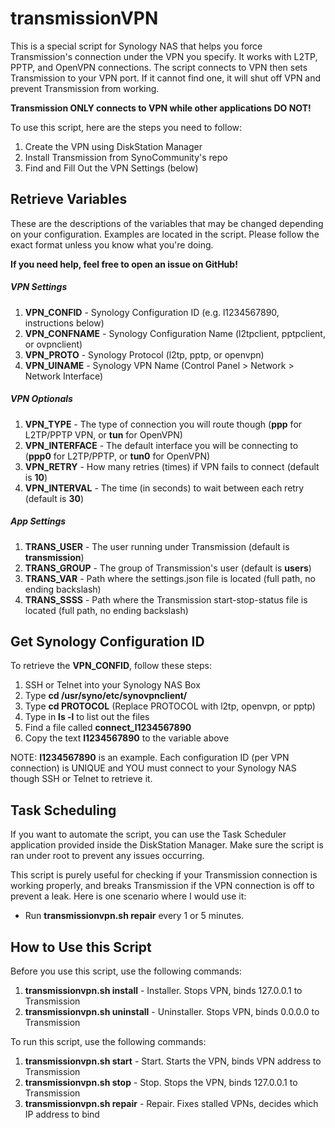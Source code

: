transmissionVPN
================

This is a special script for Synology NAS that helps you force Transmission's connection under the VPN you specify. It works with L2TP, PPTP, and OpenVPN connections. The script connects to VPN then sets Transmission to your VPN port. If it cannot find one, it will shut off VPN and prevent Transmission from working.

__Transmission ONLY connects to VPN while other applications DO NOT!__

To use this script, here are the steps you need to follow:
1. Create the VPN using DiskStation Manager
2. Install Transmission from SynoCommunity's repo
3. Find and Fill Out the VPN Settings (below)

## Retrieve Variables
These are the descriptions of the variables that may be changed depending on your configuration. Examples are located in the script. Please follow the exact format unless you know what you're doing.

__If you need help, feel free to open an issue on GitHub!__

##### VPN Settings
1. __VPN_CONFID__ - Synology Configuration ID (e.g. l1234567890, instructions below)
2. __VPN_CONFNAME__ - Synology Configuration Name (l2tpclient, pptpclient, or ovpnclient)
3. __VPN_PROTO__ - Synology Protocol (l2tp, pptp, or openvpn)
4. __VPN_UINAME__ - Synology VPN Name (Control Panel > Network > Network Interface)

##### VPN Optionals
1. __VPN_TYPE__ - The type of connection you will route though (__ppp__ for L2TP/PPTP VPN, or __tun__ for OpenVPN)
2. __VPN_INTERFACE__ - The default interface you will be connecting to (__ppp0__ for L2TP/PPTP, or __tun0__ for OpenVPN)
3. __VPN_RETRY__ - How many retries (times) if VPN fails to connect (default is __10__)
4. __VPN_INTERVAL__ - The time (in seconds) to wait between each retry (default is __30__)

##### App Settings
1. __TRANS_USER__ - The user running under Transmission (default is __transmission__)
2. __TRANS_GROUP__ - The group of Transmission's user (default is __users__)
3. __TRANS_VAR__ - Path where the settings.json file is located (full path, no ending backslash)
4. __TRANS_SSSS__ - Path where the Transmission start-stop-status file is located (full path, no ending backslash)

## Get Synology Configuration ID
To retrieve the __VPN_CONFID__, follow these steps:

1. SSH or Telnet into your Synology NAS Box
2. Type __cd /usr/syno/etc/synovpnclient/__
3. Type __cd PROTOCOL__ (Replace PROTOCOL with l2tp, openvpn, or pptp)
4. Type in __ls -l__ to list out the files
5. Find a file called __connect_l1234567890__
6. Copy the text __l1234567890__ to the variable above

NOTE: __l1234567890__ is an example. Each configuration ID (per VPN connection) is UNIQUE and YOU must connect to your Synology NAS though SSH or Telnet to retrieve it.

## Task Scheduling
If you want to automate the script, you can use the Task Scheduler application provided inside the DiskStation Manager. Make sure the script is ran under root to prevent any issues occurring.

This script is purely useful for checking if your Transmission connection is working properly, and breaks Transmission if the VPN connection is off to prevent a leak. Here is one scenario where I would use it:

* Run __transmissionvpn.sh repair__ every 1 or 5 minutes.

## How to Use this Script
Before you use this script, use the following commands:

1. __transmissionvpn.sh install__ - Installer. Stops VPN, binds 127.0.0.1 to Transmission
2. __transmissionvpn.sh uninstall__ - Uninstaller. Stops VPN, binds 0.0.0.0 to Transmission

To run this script, use the following commands:

1. __transmissionvpn.sh start__ - Start. Starts the VPN, binds VPN address to Transmission
2. __transmissionvpn.sh stop__ - Stop. Stops the VPN, binds 127.0.0.1 to Transmission
3. __transmissionvpn.sh repair__ - Repair. Fixes stalled VPNs, decides which IP address to bind
